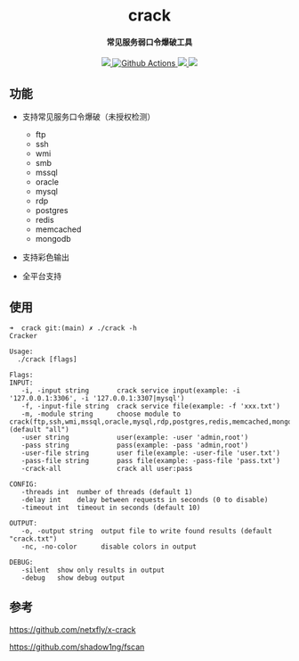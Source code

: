 <h1 align="center">
 crack
</h1>

<h4 align="center">常见服务弱口令爆破工具</h4>

<p align="center">
  <a href="https://opensource.org/licenses/MIT">
    <img src="https://img.shields.io/badge/license-MIT-_red.svg">
  </a>
  <a href="https://github.com/niudaii/crack/actions">
    <img src="https://img.shields.io/github/workflow/status/niudaii/crack/Go?style=flat-square" alt="Github Actions">
  </a>
  <a href="https://goreportcard.com/badge/github.com/niudaii/crack">
    <img src="https://goreportcard.com/badge/github.com/niudaii/crack">		
  </a>
  <a href="https://github.com/niudaii/crack/releases">
    <img src="https://img.shields.io/github/release/niudaii/crack/all.svg?style=flat-square">
  </a>
</p>

## 功能

- 支持常见服务口令爆破（未授权检测）
  - ftp
  - ssh
  - wmi
  - smb
  - mssql
  - oracle
  - mysql
  - rdp
  - postgres
  - redis
  - memcached
  - mongodb

- 支持彩色输出
- 全平台支持

## 使用

```
➜  crack git:(main) ✗ ./crack -h                  
Cracker

Usage:
  ./crack [flags]

Flags:
INPUT:
   -i, -input string       crack service input(example: -i '127.0.0.1:3306', -i '127.0.0.1:3307|mysql')
   -f, -input-file string  crack service file(example: -f 'xxx.txt')
   -m, -module string      choose module to crack(ftp,ssh,wmi,mssql,oracle,mysql,rdp,postgres,redis,memcached,mongodb) (default "all")
   -user string            user(example: -user 'admin,root')
   -pass string            pass(example: -pass 'admin,root')
   -user-file string       user file(example: -user-file 'user.txt')
   -pass-file string       pass file(example: -pass-file 'pass.txt')
   -crack-all              crack all user:pass

CONFIG:
   -threads int  number of threads (default 1)
   -delay int    delay between requests in seconds (0 to disable)
   -timeout int  timeout in seconds (default 10)

OUTPUT:
   -o, -output string  output file to write found results (default "crack.txt")
   -nc, -no-color      disable colors in output

DEBUG:
   -silent  show only results in output
   -debug   show debug output
```



## 参考

https://github.com/netxfly/x-crack

https://github.com/shadow1ng/fscan